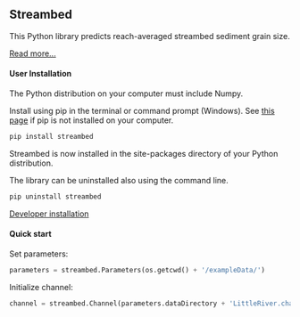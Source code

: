 ## Streambed

This Python library predicts reach-averaged streambed sediment grain size.

[Read more...](https://github.com/nathanlyons/streambed/wiki)

#### User Installation

The Python distribution on your computer must include Numpy.

Install using pip in the terminal or command prompt (Windows). See [this page](https://pip.pypa.io/en/stable/installing) if pip is not installed on your computer.

```bash
pip install streambed
```

Streambed is now installed in the site-packages directory of your Python distribution.

The library can be uninstalled also using the command line.
```bash
pip uninstall streambed
```

[Developer installation](https://github.com/nathanlyons/streambed/wiki/Developer-Installation)

#### Quick start

Set parameters:
```python
parameters = streambed.Parameters(os.getcwd() + '/exampleData/')
```
Initialize channel:
```python
channel = streambed.Channel(parameters.dataDirectory + 'LittleRiver.channel')
```
